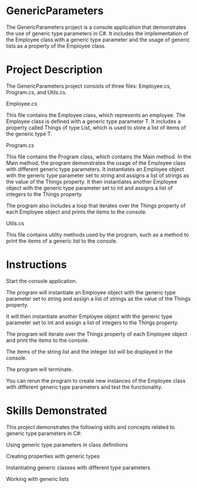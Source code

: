 # GenericParameters

The GenericParameters project is a console application that demonstrates the use of generic type parameters in C#. It includes the implementation of the Employee class with a generic type parameter and the usage of generic lists as a property of the Employee class.

# Project Description
The GenericParameters project consists of three files: Employee.cs, Program.cs, and Utils.cs.

Employee.cs

This file contains the Employee class, which represents an employee. The Employee class is defined with a generic type parameter T. It includes a property called Things of type List<T>, which is used to store a list of items of the generic type T.

Program.cs
  
This file contains the Program class, which contains the Main method. In the Main method, the program demonstrates the usage of the Employee class with different generic type parameters. It instantiates an Employee object with the generic type parameter set to string and assigns a list of strings as the value of the Things property. It then instantiates another Employee object with the generic type parameter set to int and assigns a list of integers to the Things property.

The program also includes a loop that iterates over the Things property of each Employee object and prints the items to the console.

Utils.cs
  
This file contains utility methods used by the program, such as a method to print the items of a generic list to the console.

# Instructions
Start the console application.

The program will instantiate an Employee object with the generic type parameter set to string and assign a list of strings as the value of the Things property.

It will then instantiate another Employee object with the generic type parameter set to int and assign a list of integers to the Things property.

The program will iterate over the Things property of each Employee object and print the items to the console.

The items of the string list and the integer list will be displayed in the console.

The program will terminate.

You can rerun the program to create new instances of the Employee class with different generic type parameters and test the functionality.

# Skills Demonstrated
This project demonstrates the following skills and concepts related to generic type parameters in C#:

Using generic type parameters in class definitions

  Creating properties with generic types

  Instantiating generic classes with different type parameters

  Working with generic lists
